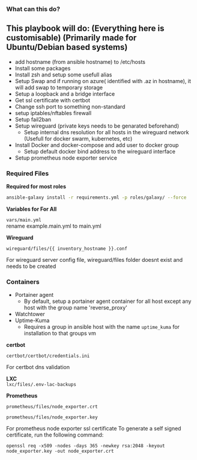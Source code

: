 ### What can this do? ###

## This playbook will do: (Everything here is customisable) (Primarily made for Ubuntu/Debian based systems)

- add hostname (from ansible hostname) to /etc/hosts 
- Install some packages
- Install zsh and setup some usefull alias
- Setup Swap and if running on azure( identified with .az in hostname), it will add swap to temporary storage
- Setup a loopback and a bridge interface
- Get ssl certificate with certbot
- Change ssh port to something non-standard
- setup iptables/nftables firewall
- Setup fail2ban
- Setup wireguard (private keys needs to be genarated beforehand)
    - Setup internal dns resolution for all hosts in the wireguard network (Usefull for docker swarm, kubernetes, etc)
- Install Docker and docker-compose and add user to docker group
    - Setup default docker bind address to the wireguard interface
- Setup prometheus node exporter service

### Required Files ###

**Required for most roles**
```bash
ansible-galaxy install -r requirements.yml -p roles/galaxy/ --force
```

**Variables for For All**

```vars/main.yml```
<br>rename example.main.yml to main.yml

**Wireguard**

```wireguard/files/{{ inventory_hostname }}.conf ```

For wireguard server config file, wireguard/files folder doesnt exist and needs to be created

### Containers
- Portainer agent
    - By default, setup a portainer agent container for all host except any host with the group name 'reverse_proxy'
- Watchtower
- Uptime-Kuma
    - Requires a group in ansible host with the name `uptime_kuma` for installation to that groups vm


**certbot**

```certbot/certbot/credentials.ini```

For certbot dns validation

**LXC**
<br>```lxc/files/.env-lac-backups```

**Prometheus**

```prometheus/files/node_exporter.crt```

```prometheus/files/node_exporter.key```

For prometheus node exporter ssl certificate
To generate a self signed certificate, run the following command:

```openssl req -x509 -nodes -days 365 -newkey rsa:2048 -keyout node_exporter.key -out node_exporter.crt```
